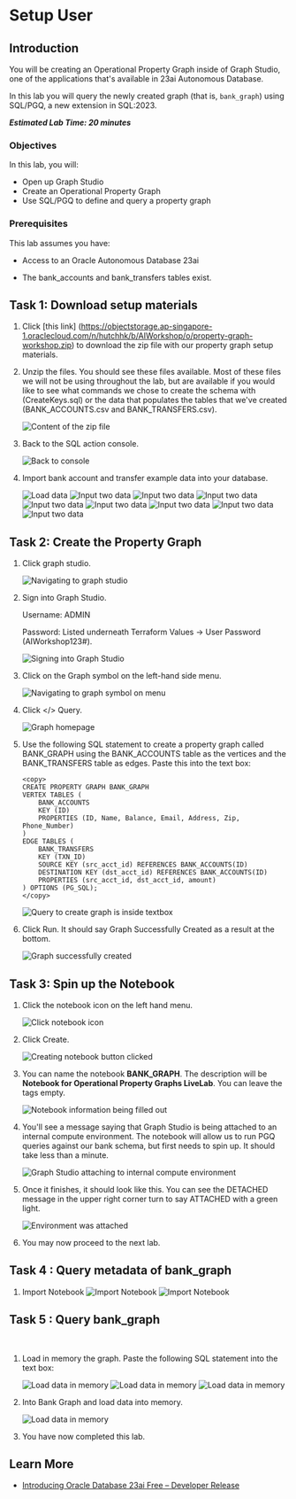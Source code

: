 # Setup User

## Introduction

You will be creating an Operational Property Graph inside of Graph Studio, one of the applications that's available in 23ai Autonomous Database. 

In this lab you will query the newly created graph (that is, `bank_graph`) using SQL/PGQ, a new extension in SQL:2023.
​

**_Estimated Lab Time: 20 minutes_**

### Objectives

In this lab, you will:
* Open up Graph Studio
* Create an Operational Property Graph
* Use SQL/PGQ to define and query a property graph

### Prerequisites

This lab assumes you have:
* Access to an Oracle Autonomous Database 23ai
- The bank\_accounts and bank\_transfers tables exist.

<!-- <if type="livelabs">
Watch the video below for a quick walk-through of the lab. The lab instructions on the left might not match the workshop you are currently in, but the steps in the terminal on the right remain the same.
[Change password](videohub:1_x4hgmc2i)
</if> -->

## Task 1: Download setup materials

1. Click [this link] (https://objectstorage.ap-singapore-1.oraclecloud.com/n/hutchhk/b/AIWorkshop/o/property-graph-workshop.zip) to download the zip file with our property graph setup materials.

2. Unzip the files. You should see these files available. Most of these files we will not be using throughout the lab, but are available if you would like to see what commands we chose to create the schema with (CreateKeys.sql) or the data that populates the tables that we've created (BANK\_ACCOUNTS.csv and BANK\_TRANSFERS.csv).

    ![Content of the zip file](images/1-unzip-workshop.png)

3. Back to the SQL action console.

    ![Back to console](images/im8-workshop.png)

3. Import bank account and transfer example data into your database.

    ![Load data](images/2-loaddata-workshop.png)
    ![Input two data](images/3-loaddata-workshop.png)
    ![Input two data](images/4-loaddata-workshop.png)
    ![Input two data](images/5-loaddata-workshop.png)
    ![Input two data](images/6-loaddata-workshop.png)
    ![Input two data](images/7-loaddata-workshop.png)
    ![Input two data](images/8-loaddata-workshop.png)
    ![Input two data](images/9-loaddata-workshop.png)
    ![Input two data](images/10-loaddata-workshop.png)

## Task 2: Create the Property Graph

1. Click graph studio.

    ![Navigating to graph studio](images/1-nav-graphs-workshop.png)

2. Sign into Graph Studio. 

    Username: ADMIN

    Password: Listed underneath Terraform Values -> User Password (AIWorkshop123#).

    ![Signing into Graph Studio](images/3-graph-studio-login-workshop.png)

3. Click on the Graph symbol on the left-hand side menu.

    ![Navigating to graph symbol on menu](images/4-nav-graphs.png)

4. Click </> Query.

    ![Graph homepage](images/5-query.png)

5. Use the following SQL statement to create a property graph called BANK\_GRAPH using the BANK\_ACCOUNTS table as the vertices and the BANK_TRANSFERS table as edges. Paste this into the text box:

    ```
    <copy>
    CREATE PROPERTY GRAPH BANK_GRAPH 
    VERTEX TABLES (
        BANK_ACCOUNTS
        KEY (ID)
        PROPERTIES (ID, Name, Balance, Email, Address, Zip, Phone_Number) 
    )
    EDGE TABLES (
        BANK_TRANSFERS 
        KEY (TXN_ID) 
        SOURCE KEY (src_acct_id) REFERENCES BANK_ACCOUNTS(ID)
        DESTINATION KEY (dst_acct_id) REFERENCES BANK_ACCOUNTS(ID)
        PROPERTIES (src_acct_id, dst_acct_id, amount)
    ) OPTIONS (PG_SQL);
    </copy>
    ```

    ![Query to create graph is inside textbox](images/6-create-graph.png)

6. Click Run. It should say Graph Successfully Created as a result at the bottom.

    ![Graph successfully created](images/7-graph-create-success.png)

## Task 3: Spin up the Notebook

1. Click the notebook icon on the left hand menu.

    ![Click notebook icon](images/8-nav-notebook.png)

2. Click Create.

    ![Creating notebook button clicked](images/8-create-notebook.png)

3. You can name the notebook **BANK_GRAPH**. The description will be **Notebook for Operational Property Graphs LiveLab**. You can leave the tags empty.

    ![Notebook information being filled out](images/9-notebook-info.png)

4. You'll see a message saying that Graph Studio is being attached to an internal compute environment. The notebook will allow us to run PGQ queries against our bank schema, but first needs to spin up. It should take less than a minute.

    ![Graph Studio attaching to internal compute environment](images/10-attach-graph.png)

5. Once it finishes, it should look like this. You can see the DETACHED message in the upper right corner turn to say ATTACHED with a green light.

    ![Environment was attached](images/11-notebook-success.png)

6. You may now proceed to the next lab.

## Task 4 : Query metadata of bank_graph

1. Import Notebook
    ![Import Notebook](images/12-notebook-impart.png)
    ![Import Notebook](images/12-notebook1-impart.png)

## Task 5 : Query bank_graph
​

1. Load in memory the graph. Paste the following SQL statement into the text box:

    ![Load data in memory](images/1-load-in-memory.png)
    ![Load data in memory](images/2-load-in-memory.png)
    ![Load data in memory](images/3-load-in-memory.png)

2. Into Bank Graph and load data into memory.

    ![Load data in memory](images/4-load-in-memory.png)

20. You have now completed this lab.

## Learn More

* [Introducing Oracle Database 23ai Free – Developer Release](https://blogs.oracle.com/database/post/oracle-database-23c-free)
